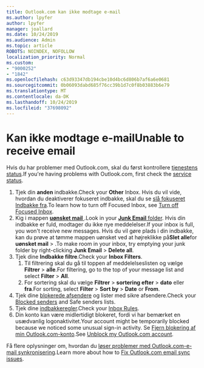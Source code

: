 ```yaml
---
title: Outlook.com kan ikke modtage e-mail
ms.author: lpyfer
author: lpyfer
manager: joallard
ms.date: 10/24/2019
ms.audience: Admin
ms.topic: article
ROBOTS: NOINDEX, NOFOLLOW
localization_priority: Normal
ms.custom:
- "9000252"
- "1842"
ms.openlocfilehash: c63d93347db194cbe10d4bc6d806b7af6a6e0681
ms.sourcegitcommit: 0b06093dabd685f76cc39b1d7c0f8b03883b6e79
ms.translationtype: MT
ms.contentlocale: da-DK
ms.lasthandoff: 10/24/2019
ms.locfileid: "37698092"
---
```

# <a name="unable-to-receive-email"></a><span data-ttu-id="48fbb-102">Kan ikke modtage e-mail</span><span class="sxs-lookup"><span data-stu-id="48fbb-102">Unable to receive email</span></span>

<span data-ttu-id="48fbb-103">Hvis du har problemer med Outlook.com, skal du først kontrollere [tjenestens status](https://go.microsoft.com/fwlink/p/?linkid=837482).</span><span class="sxs-lookup"><span data-stu-id="48fbb-103">If you're having problems with Outlook.com, first check the [service status](https://go.microsoft.com/fwlink/p/?linkid=837482).</span></span>

1. <span data-ttu-id="48fbb-104">Tjek din **anden** indbakke.</span><span class="sxs-lookup"><span data-stu-id="48fbb-104">Check your **Other** Inbox.</span></span> <span data-ttu-id="48fbb-105">Hvis du vil vide, hvordan du deaktiverer fokuseret indbakke, skal du se [slå fokuseret Indbakke fra](https://support.office.com/article/f714d94d-9e63-4217-9ccb-6cb2986aa1b2).</span><span class="sxs-lookup"><span data-stu-id="48fbb-105">To learn how to turn off Focused Inbox, see [Turn off Focused Inbox](https://support.office.com/article/f714d94d-9e63-4217-9ccb-6cb2986aa1b2).</span></span> 
2. <span data-ttu-id="48fbb-106">Kig i mappen [ **uønsket mail** ](https://outlook.live.com/mail/junkemail).</span><span class="sxs-lookup"><span data-stu-id="48fbb-106">Look in your [**Junk Email** folder](https://outlook.live.com/mail/junkemail).</span></span> <span data-ttu-id="48fbb-107">Hvis din indbakke er fuld, modtager du ikke nye meddelelser.</span><span class="sxs-lookup"><span data-stu-id="48fbb-107">If your inbox is full, you won't receive new messages.</span></span> <span data-ttu-id="48fbb-108">Hvis du vil gøre plads i din indbakke, kan du prøve at tømme mappen uønsket ved at højreklikke på**Slet alle**for **uønsket mail** > .</span><span class="sxs-lookup"><span data-stu-id="48fbb-108">To make room in your inbox, try emptying your junk folder by right-clicking **Junk Email** > **Delete all**.</span></span>
3. <span data-ttu-id="48fbb-109">Tjek dine **Indbakke filtre**.</span><span class="sxs-lookup"><span data-stu-id="48fbb-109">Check your **Inbox Filters**.</span></span> 
    1. <span data-ttu-id="48fbb-110">Til filtrering skal du gå til toppen af meddelelseslisten og vælge **Filtrer** > **alle**.</span><span class="sxs-lookup"><span data-stu-id="48fbb-110">For filtering, go to the top of your message list and select **Filter** > **All**.</span></span>
    2. <span data-ttu-id="48fbb-111">For sortering skal du vælge **Filtrer** > **sortering efter** > **dato** eller **fra**.</span><span class="sxs-lookup"><span data-stu-id="48fbb-111">For sorting, select **Filter** > **Sort by** > **Date** or **From**.</span></span>
4. <span data-ttu-id="48fbb-112">Tjek dine [blokerede afsendere](https://outlook.live.com/mail/options/mail/junkEmail) og lister med sikre afsendere.</span><span class="sxs-lookup"><span data-stu-id="48fbb-112">Check your [Blocked senders](https://outlook.live.com/mail/options/mail/junkEmail) and Safe senders lists.</span></span>
5. <span data-ttu-id="48fbb-113">Tjek dine [indbakkeregler](https://outlook.live.com/mail/options/mail/rules).</span><span class="sxs-lookup"><span data-stu-id="48fbb-113">Check your [Inbox Rules](https://outlook.live.com/mail/options/mail/rules).</span></span>
6. <span data-ttu-id="48fbb-114">Din konto kan være midlertidigt blokeret, fordi vi har bemærket en usædvanlig logonaktivitet.</span><span class="sxs-lookup"><span data-stu-id="48fbb-114">Your account might be temporarily blocked because we noticed some unusual sign-in activity.</span></span> <span data-ttu-id="48fbb-115">Se [Fjern blokering af min Outlook.com-konto](https://support.office.com/article/f4ad2701-d166-4d8b-8a6a-9af2a1f8a4c4).</span><span class="sxs-lookup"><span data-stu-id="48fbb-115">See [Unblock my Outlook.com account](https://support.office.com/article/f4ad2701-d166-4d8b-8a6a-9af2a1f8a4c4).</span></span>

<span data-ttu-id="48fbb-116">Få flere oplysninger om, hvordan du [løser problemer med Outlook.com-e-mail synkronisering](https://support.office.com/article/d39e3341-8d79-4bf1-b3c7-ded602233642).</span><span class="sxs-lookup"><span data-stu-id="48fbb-116">Learn more about how to [Fix Outlook.com email sync issues](https://support.office.com/article/d39e3341-8d79-4bf1-b3c7-ded602233642).</span></span>